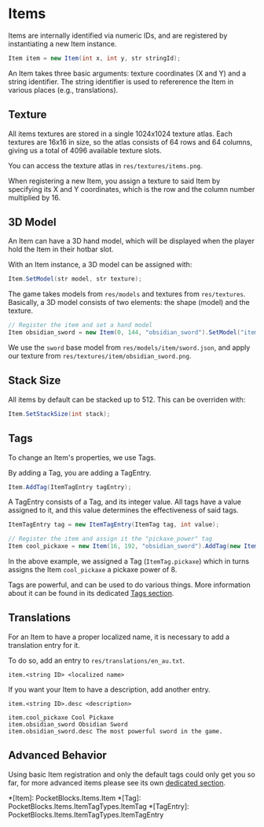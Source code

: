# Items

Items are internally identified via numeric IDs, and are registered by instantiating a new Item instance.

```csharp
Item item = new Item(int x, int y, str stringId);
```

An Item takes three basic arguments: texture coordinates (X and Y) and a string identifier. The string identifier is used to refererence the Item in various places (e.g., translations).

## Texture

All items textures are stored in a single 1024x1024 texture atlas. Each textures are 16x16 in size, so the atlas consists of 64 rows and 64 columns, giving us a total of 4096 available texture slots.

You can access the texture atlas in `res/textures/items.png`.

When registering a new Item, you assign a texture to said Item by specifying its X and Y coordinates, which is the row and the column number multiplied by 16.

## 3D Model

An Item can have a 3D hand model, which will be displayed when the player hold the Item in their hotbar slot.

With an Item instance, a 3D model can be assigned with:

```csharp
Item.SetModel(str model, str texture);
```

The game takes models from `res/models` and textures from `res/textures`. Basically, a 3D model consists of two elements: the shape (model) and the texture.

```csharp title="Example"
// Register the item and set a hand model
Item obsidian_sword = new Item(0, 144, "obsidian_sword").SetModel("item.sword", "item.obsidian_sword");
```

We use the `sword` base model from `res/models/item/sword.json`, and apply our texture from `res/textures/item/obsidian_sword.png`.

## Stack Size

All items by default can be stacked up to 512. This can be overriden with:

```csharp
Item.SetStackSize(int stack);
```

## Tags

To change an Item's properties, we use Tags.

By adding a Tag, you are adding a TagEntry.

```csharp
Item.AddTag(ItemTagEntry tagEntry);
```

A TagEntry consists of a Tag, and its integer value. All tags have a value assigned to it, and this value determines the effectiveness of said tags.

```csharp
ItemTagEntry tag = new ItemTagEntry(ItemTag tag, int value);
```

```csharp title="Example"
// Register the item and assign it the "pickaxe_power" tag
Item cool_pickaxe = new Item(16, 192, "obsidian_sword").AddTag(new ItemTagEntry(ItemTag.pickaxe, 8));;
```

In the above example, we assigned a Tag (`ItemTag.pickaxe`) which in turns assigns the Item `cool_pickaxe` a pickaxe power of 8.

Tags are powerful, and can be used to do various things. More information about it can be found in its dedicated [Tags section](tags.md).

## Translations

For an Item to have a proper localized name, it is necessary to add a translation entry for it.

To do so, add an entry to `res/translations/en_au.txt`.

```
item.<string ID> <localized name>
```

If you want your Item to have a description, add another entry.

```
item.<string ID>.desc <description>
```

``` title="Example"
item.cool_pickaxe Cool Pickaxe
item.obsidian_sword Obsidian Sword
item.obsidian_sword.desc The most powerful sword in the game.
```

## Advanced Behavior

Using basic Item registration and only the default tags could only get you so far, for more advanced items please see its own [dedicated section](advanced.md).

*[Item]: PocketBlocks.Items.Item
*[Tag]: PocketBlocks.Items.ItemTagTypes.ItemTag
*[TagEntry]: PocketBlocks.Items.ItemTagTypes.ItemTagEntry